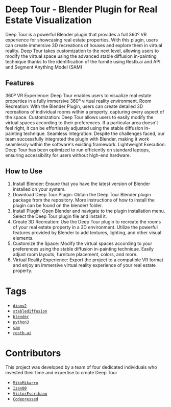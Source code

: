# Deep Tour - Blender Plugin for Real Estate Visualization
Deep Tour is a powerful Blender plugin that provides a full 360º VR experience for showcasing real estate properties. With this plugin, users can create immersive 3D recreations of houses and explore them in virtual reality. Deep Tour takes customization to the next level, allowing users to modify the virtual space using the advanced stable diffusion in-painting technique thanks to the identification of the furnite using Restb.ai and API and Segment Anything Model (SAM) 

## Features
360º VR Experience: Deep Tour enables users to visualize real estate properties in a fully immersive 360º virtual reality environment.
Room Recreation: With the Blender Plugin, users can create detailed 3D recreations of individual rooms within a property, capturing every aspect of the space.
Customization: Deep Tour allows users to easily modify the virtual spaces according to their preferences. If a particular area doesn't feel right, it can be effortlessly adjusted using the stable diffusion in-painting technique.
Seamless Integration: Despite the challenges faced, our team successfully integrated the plugin with Blender, making it work seamlessly within the software's existing framework.
Lightweight Execution: Deep Tour has been optimized to run efficiently on standard laptops, ensuring accessibility for users without high-end hardware.

## How to Use
1. Install Blender: Ensure that you have the latest version of Blender installed on your system.
2. Download Deep Tour Plugin: Obtain the Deep Tour Blender plugin package from the repository. More instructions of how to install the plugin can be found on the blender/ folder.
3. Install Plugin: Open Blender and navigate to the plugin installation menu. Select the Deep Tour plugin file and install it.
4. Create 3D Recreation: Use the Deep Tour plugin to recreate the rooms of your real estate property in a 3D environment. Utilize the powerful features provided by Blender to add textures, lighting, and other visual elements.
5. Customize the Space: Modify the virtual spaces according to your preferences using the stable diffusion in-painting technique. Easily adjust room layouts, furniture placement, colors, and more.
6. Virtual Reality Experience: Export the project to a compatible VR format and enjoy an immersive virtual reality experience of your real estate property.

# Tags
- [`dinov2`](https://github.com/facebookresearch/dinov2)
- [`stablediffusion`](https://github.com/AUTOMATIC1111/stable-diffusion-webui)
- [`blender`](https://www.blender.org/)
- [`python3`](https://github.com/username/repo-python)
- [`sam`](https://github.com/facebookresearch/segment-anything)
- [`restb.ai`](https://docs.restb.ai/)

# Contributors
This project was developed by a team of four dedicated individuals who invested their time and expertise to create Deep Tour
- [`MikoMikarro`](https://github.com/username/MikoMikarro)
- [`Izan00`](https://github.com/username/Izan00)
- [`VictorEscribano`](https://github.com/username/VictorEscribano)
- [`Codepressed`](https://github.com/username/Codepressed)